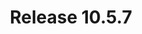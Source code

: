 ---
title: Release 10.5.7
bundle: 10-5-7-bundle
icon: "c8y-icon c8y-icon-notification"
type: root
layout: root
weight: 30
---